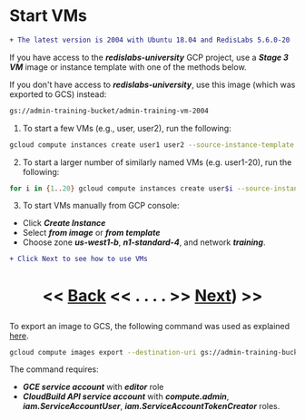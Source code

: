 # Start VMs

```diff
+ The latest version is 2004 with Ubuntu 18.04 and RedisLabs 5.6.0-20
```

If you have access to the ***redislabs-university*** GCP project, use a ***Stage 3 VM*** image or instance template with one of the methods below.

If you don't have access to ***redislabs-university***, use this image (which was exported to GCS) instead:

```bash
gs://admin-training-bucket/admin-training-vm-2004
```

1. To start a few VMs (e.g., user, user2), run the following:

```bash
gcloud compute instances create user1 user2 --source-instance-template admin-training-3 --zone=us-west1-b
```

2. To start a larger number of similarly named VMs (e.g. user1-20), run the following:

```bash
for i in {1..20} gcloud compute instances create user$i --source-instance-template admin-training-3 --zone=us-west1-b
```

3. To start VMs manually from GCP console:
- Click ***Create Instance***
- Select ***from image*** or ***from template***
- Choose zone ***us-west1-b***, ***n1-standard-4***, and network ***training***.

```diff
+ Click Next to see how to use VMs
```
# <p align="center"><< [Back](../Overview) <<   . . . .  >> [Next](../use-vms)) >></p>

To export an image to GCS, the following command was used as explained [here](https://cloud.google.com/compute/docs/images/export-image).

```bash
gcloud compute images export --destination-uri gs://admin-training-bucket/admin-training-vm-2004 --image admin-training-3
```

The command requires:
- ***GCE service account*** with ***editor*** role
- ***CloudBuild API service account*** with ***compute.admin***, ***iam.ServiceAccountUser***,  ***iam.ServiceAccountTokenCreator*** roles.
